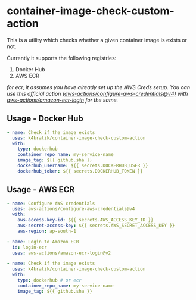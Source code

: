 # container-image-check-custom-action

This is a utility which checks whether a given container image is exists or not.

Currently it supports the following registries:

1. Docker Hub
2. AWS ECR

_for ecr, it assumes you have already set up the AWS Creds setup. You can use this official action [(aws-actions/configure-aws-credentials@v4)](https://github.com/aws-actions/configure-aws-credentials) with [aws-actions/amazon-ecr-login](https://github.com/aws-actions/amazon-ecr-login) for the same._

## Usage - Docker Hub

```yaml
- name: Check if the image exists
  uses: k4kratik/container-image-check-custom-action
  with:
    type: dockerhub
    container_repo_name: my-service-name
    image_tag: ${{ github.sha }}
    dockerhub_username: ${{ secrets.DOCKERHUB_USER }}
    dockerhub_token: ${{ secrets.DOCKERHUB_TOKEN }}
```

## Usage - AWS ECR

```yaml
- name: Configure AWS credentials
  uses: aws-actions/configure-aws-credentials@v4
  with:
    aws-access-key-id: ${{ secrets.AWS_ACCESS_KEY_ID }}
    aws-secret-access-key: ${{ secrets.AWS_SECRET_ACCESS_KEY }}
    aws-region: ap-south-1

- name: Login to Amazon ECR
  id: login-ecr
  uses: aws-actions/amazon-ecr-login@v2

- name: Check if the image exists
  uses: k4kratik/container-image-check-custom-action
  with:
    type: dockerhub # or ecr
    container_repo_name: my-service-name
    image_tag: ${{ github.sha }}
```
